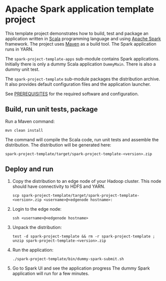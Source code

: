 # Apache Spark application template project

This template project demonstrates how to build, test and package an application
written in [Scala](https://www.scala-lang.org/) programming language
and using [Apache Spark](https://spark.apache.org/) framework.
The project uses [Maven](https://maven.apache.org/) as a build tool.
The Spark application runs in YARN.

The `spark-project-template-apps` sub-module contains Spark applications.
Initially there is only a dummy Scala application `DummyMain`.
There is also a dummy unit test.

The `spark-project-template` sub-module packages the distribution archive.
It also provides default configuration files and the application launcher.

See [PREREQUISITES](PREREQUISITES.md) for the required software and configuration.

## Build, run unit tests, package

Run a Maven command:
```shell script
mvn clean install
```
The command will compile the Scala code, run unit tests and assemble the distribution.
The distribution will be generated here:
```
spark-project-template/target/spark-project-template-<version>.zip
```

## Deploy and run

1. Copy the distribution to an edge node of your Hadoop cluster.
   This node should have connectivity to HDFS and YARN.
   ```shell script
   scp spark-project-template/target/spark-project-template-<version>.zip <username>@<edgenode hostname>:
   ```

1. Login to the edge node:
   ```shell script
   ssh <username>@<edgenode hostname>
   ```
   
1. Unpack the distribution:
   ```shell script
   test -d spark-project-template && rm -r spark-project-template ; unzip spark-project-template-<version>.zip
   ```

1. Run the application:
   ```shell script
   ./spark-project-template/bin/dummy-spark-submit.sh
   ```
   
1. Go to Spark UI and see the application progress
   The dummy Spark application will run for a few minutes.
